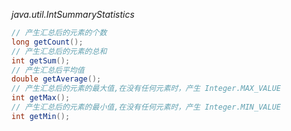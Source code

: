 *java.util.IntSummaryStatistics*

```java
// 产生汇总后的元素的个数
long getCount();
// 产生汇总后的元素的总和
int getSum();
// 产生汇总后平均值
double getAverage();
// 产生汇总后的元素的最大值,在没有任何元素时，产生 Integer.MAX_VALUE
int getMax();
// 产生汇总后的元素的最小值,在没有任何元素时，产生 Integer.MIN_VALUE
int getMin();
```